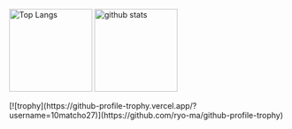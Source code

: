 <p align="left"> 
  <img alt="Top Langs" height="150px" src="https://github-readme-stats.vercel.app/api/top-langs/?username=10matcho27&show_icons=true&theme=onedark" />
  <img alt="github stats" height="150px" src="https://github-readme-stats.vercel.app/api?username=10matcho27&theme=onedark&show_icons=ture" />
</p>
[![trophy](https://github-profile-trophy.vercel.app/?username=10matcho27)](https://github.com/ryo-ma/github-profile-trophy)
